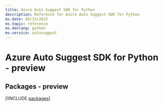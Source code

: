 ```yaml
---
title: Azure Auto Suggest SDK for Python
description: Reference for Azure Auto Suggest SDK for Python
ms.date: 05/13/2025
ms.topic: reference
ms.devlang: python
ms.service: autosuggest
---
```

# Azure Auto Suggest SDK for Python - preview
## Packages - preview
[!INCLUDE [packages](auto-suggest-index.md)]